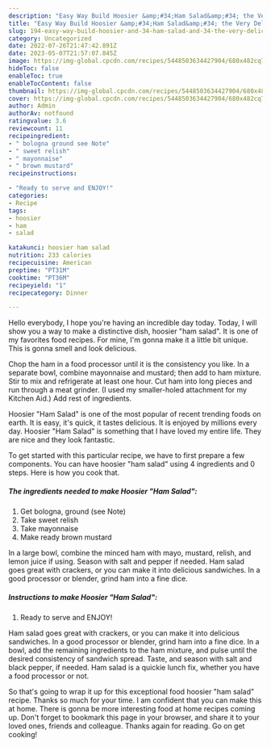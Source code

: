 ```yaml
---
description: "Easy Way Build Hoosier &amp;#34;Ham Salad&amp;#34; the Very Delicious"
title: "Easy Way Build Hoosier &amp;#34;Ham Salad&amp;#34; the Very Delicious"
slug: 194-easy-way-build-hoosier-and-34-ham-salad-and-34-the-very-delicious
category: Uncategorized
date: 2022-07-26T21:47:42.891Z
date: 2023-05-07T21:57:07.845Z
image: https://img-global.cpcdn.com/recipes/5448503634427904/680x482cq70/hoosier-ham-salad-recipe-main-photo.jpg
hideToc: false
enableToc: true
enableTocContent: false
thumbnail: https://img-global.cpcdn.com/recipes/5448503634427904/680x482cq70/hoosier-ham-salad-recipe-main-photo.jpg
cover: https://img-global.cpcdn.com/recipes/5448503634427904/680x482cq70/hoosier-ham-salad-recipe-main-photo.jpg
author: Admin
authorAv: notfound
ratingvalue: 3.6
reviewcount: 11
recipeingredient:
- " bologna ground see Note"
- " sweet relish"
- " mayonnaise"
- " brown mustard"
recipeinstructions:

- "Ready to serve and ENJOY!"
categories:
- Recipe
tags:
- hoosier
- ham
- salad

katakunci: hoosier ham salad 
nutrition: 233 calories
recipecuisine: American
preptime: "PT31M"
cooktime: "PT36M"
recipeyield: "1"
recipecategory: Dinner

---
```



Hello everybody, I hope you're having an incredible day today. Today, I will show you a way to make a distinctive dish, hoosier &#34;ham salad&#34;. It is one of my favorites food recipes. For mine, I'm gonna make it a little bit unique. This is gonna smell and look delicious.

Chop the ham in a food processor until it is the consistency you like. In a separate bowl, combine mayonnaise and mustard; then add to ham mixture. Stir to mix and refrigerate at least one hour. Cut ham into long pieces and run through a meat grinder. (I used my smaller-holed attachment for my Kitchen Aid.) Add rest of ingredients.

Hoosier &#34;Ham Salad&#34; is one of the most popular of recent trending foods on earth. It is easy, it's quick, it tastes delicious. It is enjoyed by millions every day. Hoosier &#34;Ham Salad&#34; is something that I have loved my entire life. They are nice and they look fantastic.


To get started with this particular recipe, we have to first prepare a few components. You can have hoosier &#34;ham salad&#34; using 4 ingredients and 0 steps. Here is how you cook that.

<!--inarticleads1-->

##### The ingredients needed to make Hoosier &#34;Ham Salad&#34;:

1. Get  bologna, ground (see Note)
1. Take  sweet relish
1. Take  mayonnaise
1. Make ready  brown mustard


In a large bowl, combine the minced ham with mayo, mustard, relish, and lemon juice if using. Season with salt and pepper if needed. Ham salad goes great with crackers, or you can make it into delicious sandwiches. In a good processor or blender, grind ham into a fine dice. 

<!--inarticleads2-->

##### Instructions to make Hoosier &#34;Ham Salad&#34;:


1. Ready to serve and ENJOY!

Ham salad goes great with crackers, or you can make it into delicious sandwiches. In a good processor or blender, grind ham into a fine dice. In a bowl, add the remaining ingredients to the ham mixture, and pulse until the desired consistency of sandwich spread. Taste, and season with salt and black pepper, if needed. Ham salad is a quickie lunch fix, whether you have a food processor or not. 

So that's going to wrap it up for this exceptional food hoosier &#34;ham salad&#34; recipe. Thanks so much for your time. I am confident that you can make this at home. There is gonna be more interesting food at home recipes coming up. Don't forget to bookmark this page in your browser, and share it to your loved ones, friends and colleague. Thanks again for reading. Go on get cooking!
